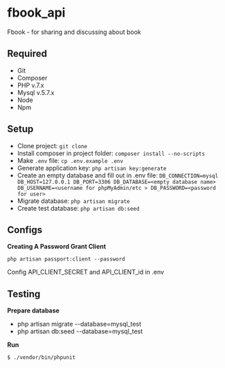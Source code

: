 # fbook_api
Fbook - for sharing and discussing about book

## Required

 - Git
 - Composer
 - PHP v.7.x
 - Mysql v.5.7.x
 - Node
 - Npm

## Setup

 - Clone project:
```git clone```
 - Install composer in project folder:
```composer install --no-scripts```
 - Make ```.env``` file:
```cp .env.example .env```
 - Generate application key:
```php artisan key:generate```
 - Create an empty database and fill out in .env file:
`DB_CONNECTION=mysql
DB_HOST=127.0.0.1
DB_PORT=3306
DB_DATABASE=<empty database name>
DB_USERNAME=<username for phpMyAdmin/etc >
DB_PASSWORD=<password for user>`
 - Migrate database:
```php artisan migrate```
 - Create test database:
```php artisan db:seed```

## Configs

**Creating A Password Grant Client**

`php artisan passport:client --password`

Config API_CLIENT_SECRET and API_CLIENT_id in .env

## Testing
**Prepare database**
- php artisan migrate --database=mysql_test
- php artisan db:seed --database=mysql_test

**Run**
```
$ ./vendor/bin/phpunit
```
